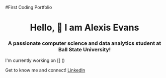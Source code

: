 #First Coding Portfolio
<h1 align="center"> Hello, 👋 I am Alexis Evans </h1>
<h3 align="center"> A passionate computer science and data analytics student at Ball State University! </h3>

I'm currently working on [] ()

Get to know me and connect! [LinkedIn](https://www.linkedin.com/in/alexis-evans-02a5512a7/)
